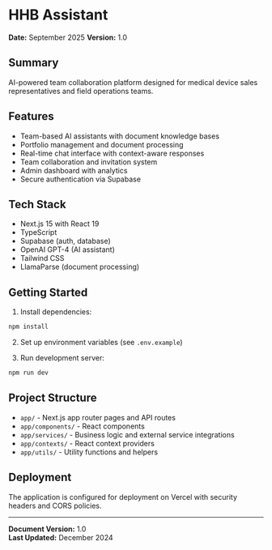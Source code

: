 # HHB Assistant

**Date:** September 2025 
**Version:** 1.0

## Summary

AI-powered team collaboration platform designed for medical device sales representatives and field operations teams.

## Features

- Team-based AI assistants with document knowledge bases
- Portfolio management and document processing
- Real-time chat interface with context-aware responses
- Team collaboration and invitation system
- Admin dashboard with analytics
- Secure authentication via Supabase

## Tech Stack

- Next.js 15 with React 19
- TypeScript
- Supabase (auth, database)
- OpenAI GPT-4 (AI assistant)
- Tailwind CSS
- LlamaParse (document processing)

## Getting Started

1. Install dependencies:
```bash
npm install
```

2. Set up environment variables (see `.env.example`)

3. Run development server:
```bash
npm run dev
```

## Project Structure

- `app/` - Next.js app router pages and API routes
- `app/components/` - React components
- `app/services/` - Business logic and external service integrations
- `app/contexts/` - React context providers
- `app/utils/` - Utility functions and helpers

## Deployment

The application is configured for deployment on Vercel with security headers and CORS policies.

---

**Document Version:** 1.0  
**Last Updated:** December 2024
